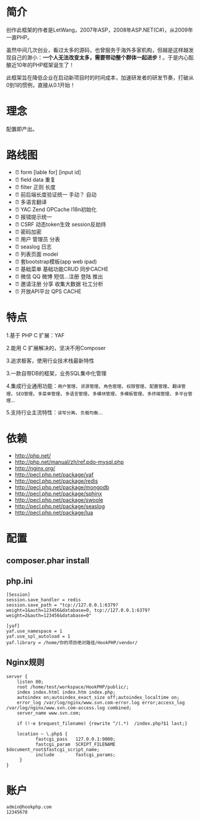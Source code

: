 # 简介
创作此框架的作者是LetWang，2007年ASP，2008年ASP.NET(C#)，从2009年一直PHP。

虽然中间几次创业，看过太多的源码，也曾服务于海外多家机构，但越是这样越发现自己的渺小：**一个人无法改变太多，需要带动整个群体一起进步！**。于是内心酝酿近10年的PHP框架诞生了！

此框架旨在降低企业在启动新项目时的时间成本，加速研发者的研发节奏，打破从0到1的惯例，直接从0.1开始！

# 理念
配置即产出。

# 路线图
+ ⏰ form [lable for] [input id]
+ ⏰ field data 重复
+ ⏰ filter 正则 长度
+ ⏰ 前后端长度验证统一 手动？ 自动
+ ⏰ 多语言翻译
+ ⏰ YAC Zend OPCache I18n初始化
+ ⏰ 报错提示统一
+ ⏰ CSRF 动态token生效 session反劫持
+ ⏰ 密码加密
+ ⏰ 用户 管理员 分表
+ ⏰ seaslog 日志
+ ⏰ 列表页面 model
+ ⏰ 套bootstrap模板(app web ipad)
+ ⏰ 基础菜单 基础功能CRUD 同步CACHE
+ ⏰ 微信 QQ 微博 短信...注册 登陆 推出
+ ⏰ 邀请注册 分享 收集大数据 社工分析
+ ⏰ 开放API平台 QPS CACHE


# 特点
1.基于 PHP C 扩展：YAF

2.能用 C 扩展解决的，坚决不用Composer

3.追求极客，使用行业技术栈最新特性

3.一款自带DB的框架，业务SQL集中化管理

4.集成行业通用功能：`用户管理`、`资源管理`、`角色管理`、`权限管理`、`配置管理`、`翻译管理`、`SEO管理`、`多菜单管理`、`多语言管理`、`多模块管理`、`多模板管理`、`多终端管理`、`多平台管理`...

5.支持行业主流特性：`读写分离`、`负载均衡`...

# 依赖
+ http://php.net/
+ http://php.net/manual/zh/ref.pdo-mysql.php
+ http://nginx.org/
+ http://pecl.php.net/package/yaf
+ http://pecl.php.net/package/redis
+ http://pecl.php.net/package/mongodb
+ http://pecl.php.net/package/sphinx
+ http://pecl.php.net/package/swoole
+ http://pecl.php.net/package/seaslog
+ http://pecl.php.net/package/lua

# 配置
## composer.phar install
## php.ini
```
[Session]
session.save_handler = redis
session.save_path = "tcp://127.0.0.1:6379?weight=1&auth=123456&database=0, tcp://127.0.0.1:6379?weight=2&auth=123456&database=0"

[yaf]
yaf.use_namespace = 1
yaf.use_spl_autoload = 1
yaf.library = /home/你的项目绝对路径/HookPHP/vendor/
```
## Nginx规则
```
server {
	listen 80;
	root /home/test/workspace/HookPHP/public/;
	index index.html index.htm index.php;
	autoindex on;autoindex_exact_size off;autoindex_localtime on;
	error_log /var/log/nginx/www.svn.com-error.log error;access_log /var/log/nginx/www.svn.com-access.log combined;
	server_name www.svn.com;

	if (!-e $request_filename) {rewrite ^/(.*)  /index.php?$1 last;}

	location ~ \.php$ {
	       fastcgi_pass   127.0.0.1:9000;
	       fastcgi_param  SCRIPT_FILENAME  $document_root$fastcgi_script_name;
	       include        fastcgi_params;
	 }
}
```
# 账户
```
admin@hookphp.com
12345678
```
